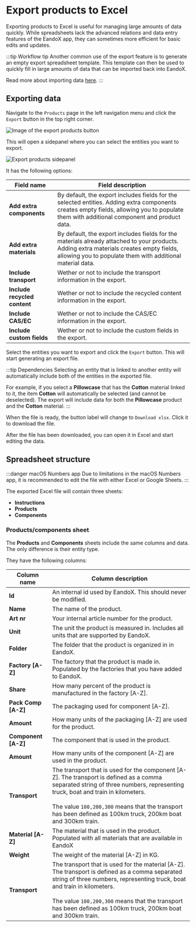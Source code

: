 # Export products to Excel

Exporting products to Excel is useful for managing large amounts of data quickly. While spreadsheets lack the advanced relations and data entry features of the EandoX app, they can sometimes more efficient for basic edits and updates.

:::tip Workflow tip
Another common use of the export feature is to generate an empty export spreadsheet template. This template can then be used to quickly fill in large amounts of data that can be imported back into EandoX.

Read more about importing data [here](/documentation/product/product-excel-import).
:::

## Exporting data

Navigate to the `Products` page in the left navigation menu and click the `Export` button in the top right corner.

![Image of the export products button](/images/product/export-button.jpg)

This will open a sidepanel where you can select the entities you want to export.

![Export products sidepanel](/images/product/export-modal.jpg)

It has the following options:

| Field name                   | Field description                                                                                                                                                                        |
| ---------------------------- | ---------------------------------------------------------------------------------------------------------------------------------------------------------------------------------------- |
| **Add extra components**     | By default, the export includes fields for the selected entities. Adding extra components creates empty fields, allowing you to populate them with additional component and product data. |
| **Add extra materials**      | By default, the export includes fields for the materials already attached to your products. Adding extra materials creates empty fields, allowing you to populate them with additional material data.                |
| **Include transport**        | Wether or not to include the transport information in the export.                                                                                                                        |
| **Include recycled content** | Wether or not to include the recycled content information in the export.                                                                                                                 |
| **Include CAS/EC**           | Wether or not to include the CAS/EC information in the export.|
| **Include custom fields**    | Wether or not to include the custom fields in the export.                                                                                                                                |

Select the entities you want to export and click the `Export` button. This will start generating an export file.

:::tip Dependencies
Selecting an entity that is linked to another entity will automatically include both of the entities in the exported file.

For example, if you select a **Pillowcase** that has the **Cotton** material linked to it, the item **Cotton** will automatically be selected (and cannot be deselected). The export will include data for both the **Pillowcase** product and the **Cotton** material.
:::

When the file is ready, the button label will change to `Download xlsx`. Click it to download the file.

After the file has been downloaded, you can open it in Excel and start editing the data.

## Spreadsheet structure

:::danger macOS Numbers app
Due to limitations in the macOS Numbers app, it is recommended to edit the file with either Excel or Google Sheets.
:::

The exported Excel file will contain three sheets:

- **Instructions**
- **Products**
- **Components**

### Products/components sheet

The **Products** and **Components** sheets include the same columns and data. The only difference is their entity type.

They have the following columns:

| Column name         | Column description                                                                                                                                                                                                                                                                         |
| ------------------- | ------------------------------------------------------------------------------------------------------------------------------------------------------------------------------------------------------------------------------------------------------------------------------------------ |
| **Id**              | An internal id used by EandoX. This should never be modified.                                                                                                                                                                                                                             |
| **Name**            | The name of the product.                                                                                                                                                                                                                                                                   |
| **Art nr**          | Your internal article number for the product.                                                                                                                                                                                                                                              |
| **Unit**            | The unit the product is measured in. Includes all units that are supported by EandoX.                                                                                                                                                                                                     |
| **Folder**          | The folder that the product is organized in in EandoX.                                                                                                                                                                                                                                    |
| **Factory [A-Z]**   | The factory that the product is made in. Populated by the factories that you have added to EandoX.                                                                                                                                                                                        |
| **Share**           | How many percent of the product is manufactured in the factory [A-Z].                                                                                                                                                                                                                      |
| **Pack Comp [A-Z]** | The packaging used for component [A-Z].                                                                                                                                                                                                                                                    |
| **Amount**          | How many units of the packaging [A-Z] are used for the product.                                                                                                                                                                                                                            |
| **Component [A-Z]** | The component that is used in the product.                                                                                                                                                                                                                                                 |
| **Amount**          | How many units of the component [A-Z] are used in the product.                                                                                                                                                                                                                             |
| **Transport**       | The transport that is used for the component [A-Z]. The transport is defined as a comma separated string of three numbers, representing truck, boat and train in kilometers.<br/><br/>The value `100,200,300` means that the transport has been defined as 100km truck, 200km boat and 300km train. |
| **Material [A-Z]**  | The material that is used in the product. Populated with all materials that are available in EandoX                                                                                                                                                                                       |
| **Weight**          | The weight of the material [A-Z] in KG.                                                                                                                                                                                                                                                    |
| **Transport**       | The transport that is used for the material [A-Z]. The transport is defined as a comma separated string of three numbers, representing truck, boat and train in kilometers.<br/><br/>The value `100,200,300` means that the transport has been defined as 100km truck, 200km boat and 300km train.  |

